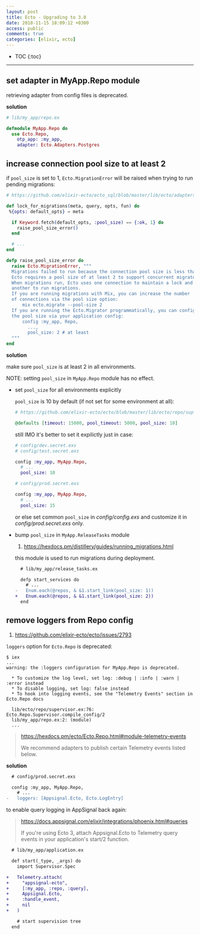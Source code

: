 ```yaml
---
layout: post
title: Ecto - Upgrading to 3.0
date: 2018-11-15 18:09:12 +0300
access: public
comments: true
categories: [elixir, ecto]
---
```


<!-- more -->

* TOC
{:toc}
<hr>

set adapter in MyApp.Repo module
--------------------------------

retrieving adapter from config files is deprecated.

**solution**

```elixir
# lib/my_app/repo.ex

defmodule MyApp.Repo do
  use Ecto.Repo,
    otp_app: :my_app,
    adapter: Ecto.Adapters.Postgres
```

increase connection pool size to at least 2
-------------------------------------------

if `pool_size` is set to 1, `Ecto.MigrationError` will be raised
when trying to run pending migrations:

```elixir
# https://github.com/elixir-ecto/ecto_sql/blob/master/lib/ecto/adapters/sql.ex

def lock_for_migrations(meta, query, opts, fun) do
 %{opts: default_opts} = meta

  if Keyword.fetch(default_opts, :pool_size) == {:ok, 1} do
    raise_pool_size_error()
  end

  # ...
end

defp raise_pool_size_error do
  raise Ecto.MigrationError, """
  Migrations failed to run because the connection pool size is less than 2.
  Ecto requires a pool size of at least 2 to support concurrent migrators.
  When migrations run, Ecto uses one connection to maintain a lock and
  another to run migrations.
  If you are running migrations with Mix, you can increase the number
  of connections via the pool size option:
      mix ecto.migrate --pool-size 2
  If you are running the Ecto.Migrator programmatically, you can configure
  the pool size via your application config:
      config :my_app, Repo,
        ...,
        pool_size: 2 # at least
  """
end
```

**solution**

make sure `pool_size` is at least 2 in all environments.

NOTE: setting `pool_size` in `MyApp.Repo` module has no effect.

- set `pool_size` for all environments explicitly

  `pool_size` is 10 by default (if not set for some environment at all):

  ```elixir
  # https://github.com/elixir-ecto/ecto/blob/master/lib/ecto/repo/supervisor.ex

  @defaults [timeout: 15000, pool_timeout: 5000, pool_size: 10]
  ```

  still IMO it's better to set it expilictly just in case:

  ```elixir
  # config/dev.secret.exs
  # config/test.secret.exs

  config :my_app, MyApp.Repo,
    # ...
    pool_size: 10
  ```

  ```elixir
  # config/prod.secret.exs

  config :my_app, MyApp.Repo,
    # ...
    pool_size: 15
  ```

  or else set common `pool_size` in _config/config.exs_ and customize it
  in _config/prod.secret.exs_ only.

- bump `pool_size` in `MyApp.ReleaseTasks` module

  1. <https://hexdocs.pm/distillery/guides/running_migrations.html>

  this module is used to run migrations during deployment.

  ```diff
    # lib/my_app/release_tasks.ex

    defp start_services do
      # ...
  -   Enum.each(@repos, & &1.start_link(pool_size: 1))
  +   Enum.each(@repos, & &1.start_link(pool_size: 2))
    end
  ```

remove loggers from Repo config
-------------------------------

1. <https://github.com/elixir-ecto/ecto/issues/2793>

`loggers` option for `Ecto.Repo` is deprecated:

```
$ iex
...
warning: the :loggers configuration for MyApp.Repo is deprecated.

  * To customize the log level, set log: :debug | :info | :warn | :error instead
  * To disable logging, set log: false instead
  * To hook into logging events, see the "Telemetry Events" section in Ecto.Repo docs

  lib/ecto/repo/supervisor.ex:76: Ecto.Repo.Supervisor.compile_config/2
  lib/my_app/repo.ex:2: (module)
  ...
```

> <https://hexdocs.pm/ecto/Ecto.Repo.html#module-telemetry-events>
>
> We recommend adapters to publish certain Telemetry events listed below.

**solution**

```diff
  # config/prod.secret.exs

  config :my_app, MyApp.Repo,
    # ...
-   loggers: [Appsignal.Ecto, Ecto.LogEntry]
```

to enable query logging in AppSignal back again:

> <https://docs.appsignal.com/elixir/integrations/phoenix.html#queries>
>
> If you're using Ecto 3, attach Appsignal.Ecto to Telemetry query events
> in your application's start/2 function.

```diff
  # lib/my_app/application.ex

  def start(_type, _args) do
    import Supervisor.Spec

+   Telemetry.attach(
+     "appsignal-ecto",
+     [:my_app, :repo, :query],
+     Appsignal.Ecto,
+     :handle_event,
+     nil
+   )

    # start supervision tree
  end
```
